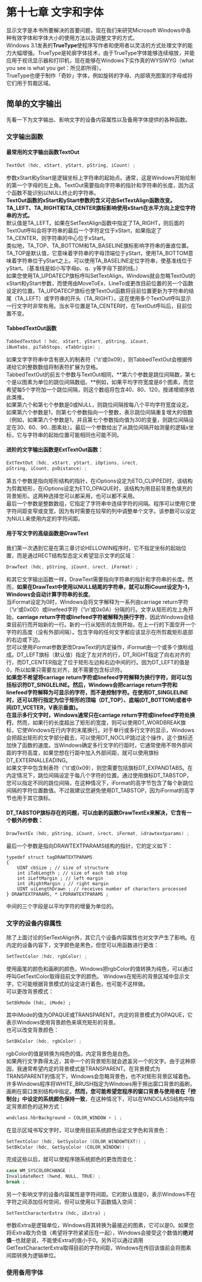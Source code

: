 # 第十七章 文字和字体
显示文字是本书所要解决的首要问题，现在我们来研究Microsoft Windows中各种有效字体和字体大小的使用方法以及调整文字的方式。  
Windows 3.1发表的**TrueType**使程序写作者和使用者以灵活的方式处理文字的能力大幅增强。TrueType是轮廓字体技术，由于TrueType字体能够连续缩放，并能应用于视讯显示器和打印机，现在能够在Windows下实作真的WYSIWYG（what you see is what you get：所见即所得）。  
TrueType也便于制作「奇妙」字体，例如旋转的字母、内部填充图案的字母或将它们用于剪裁区域。  
## 简单的文字输出
先看一下为文字输出、影响文字的设备内容属性以及备用字体提供的各种函数。  
### 文字输出函数
#### 最常用的文字输出函数TextOut  
```c
TextOut (hdc, xStart, yStart, pString, iCount) ;   
```  
参数xStart和yStart是逻辑坐标上字符串的起始点。通常，这是Windows开始绘制的第一个字母的左上角。TextOut需要指向字符串的指针和字符串的长度，因为这个函数不能识别以NULL终止的字符串。   
**TextOut函数的xStart和yStart参数的含义可由SetTextAlign函数改变。TA_LEFT、TA_RIGHT和TA_CENTER旗标影响使用xStart在水平方向上定位字符串的方式。**  
默认值是TA_LEFT。如果在SetTextAlign函数中指定了TA_RIGHT，则后面的TextOut呼叫会将字符串的最后一个字符定位于xStart，如果指定了TA_CENTER，则字符串的中心位于xStart。   
类似地，TA_TOP、TA_BOTTOM和TA_BASELINE旗标影响字符串的垂直位置。TA_TOP是默认值，它意味着字符串的字母顶端位于yStart，使用TA_BOTTOM意味着字符串位于yStart之上。可以使用TA_BASELINE定位字符串，使基准线位于yStart。（基准线是如小写字母p、q、y等字母下部的线。）  
如果您使用TA_UPDATECP旗标呼叫SetTextAlign，Windows就会忽略TextOut的xStart和yStart参数，而使用由MoveToEx、LineTo或更改目前位置的另一个函数设定的位置。TA_UPDATECP旗标也使TextOut函数将目前位置更新为字符串的结尾（TA_LEFT）或字符串的开头（TA_RIGHT）。这在使用多个TextOut呼叫显示一行文字时非常有用。当水平位置是TA_CENTER时，在TextOut呼叫后，目前位置不变。    
#### TabbedTextOut函数   
```c
TabbedTextOut ( hdc, xStart, yStart, pString, iCount,
iNumTabs, piTabStops, xTabOrigin) ;   
```   
如果文字字符串中含有嵌入的制表符（‘\t’或0x09），则TabbedTextOut会根据传递给它的整数数组将制表符扩展为空格。  
TabbedTextOut的前五个参数与TextOut相同，**第六个参数是跳位间隔数，第七个是以图素为单位的跳位间隔数组。**例如，如果平均字符宽度是8个图素，而您希望每5个字符加一个跳位间隔，则这个数组将包含40、80、120，按递增顺序依此类推。    
如果第六个和第七个参数是0或NULL，则跳位间隔按每八个平均字符宽度设定。如果第六个参数是1，则第七个参数指向一个整数，表示跳位间隔重复增大的倍数（例如，如果第六个参数是1，并且第七个参数指向值为30的变量，则跳位间隔设定在30、60、90…图素处）。最后一个参数给出了从跳位间隔开始测量的逻辑x坐标，它与字符串的起始位置可能相同也可能不同。   
#### 进阶的文字输出函数是ExtTextOut函数：   
```c
ExtTextOut (hdc, xStart, yStart, iOptions, &rect,
pString, iCount, pxDistance) ;   
```   
第五个参数是指向矩形结构的指针，在iOptions设定为ETO_CLIPPED时，该结构为剪裁矩形，在iOptions设定为ETO_OPAQUE时，该结构为用目前背景色填充的背景矩形。这两种选择您可以都采用，也可以都不采用。   
最后一个参数是整数数组，它指定了字符串中连续字符的间隔。程序可以使用它使字符间距变窄或变宽，因为有时需要在较窄的列中调整单个文字。该参数可以设定为NULL来使用内定的字符间距。   
#### 用于写文字的高级函数是DrawText
我们第一次遇到它是在第三章讨论HELLOWIN程序时，它不指定坐标的起始位置，而是通过RECT结构型态定义希望显示文字的区域：    
```c
DrawText (hdc, pString, iCount, &rect, iFormat) ;   
```   
和其它文字输出函数一样，DrawText需要指向字符串的指针和字符串的长度。然而，**如果在DrawText中使用以NULL结尾的字符串，就可以将iCount设定为-1，Windows会自动计算字符串的长度**。   
当iFormat设定为0时，Windows会将文字解释为一系列由carriage return字符（‘\r’或0x0D）或linefeed字符（‘\n’或0x0A）分隔的行。文字从矩形的左上角开始，**carriage return字符或linefeed字符被解释为换行字符**，因此Windows会结束目前行而开始新的一行。新的一行从矩形的左侧开始，在上一行的下面空开一个字符的高度（没有外部间隔）。包含字母的任何文字都应该显示在所剪裁矩形底部的右边或下边。   
您可以使用iFormat参数更改DrawText的内定操作，iFormat由一个或多个旗标组成。DT_LEFT旗标（默认值）指定了左对齐的行，DT_RIGHT指定了向右对齐的行，而DT_CENTER指定了位于矩形左边和右边中间的行。因为DT_LEFT的值是0，所以如果只需要左对齐，就不需要包含标识符。   
**如果您不希望将carriage return字符或linefeed字符解释为换行字符，则可以包括标识符DT_SINGLELINE。**然后，Windows会把carriage return字符和linefeed字符解释为可显示的字符，而不是控制字符。在使用DT_SINGLELINE时，还可以将行指定为位于矩形的顶端（DT_TOP）、底端(DT_BOTTOM)或者中间(DT_VCETER，V表示垂直)。   
在显示多行文字时，Windows通常只在carriage return字符或linefeed字符处**换行**。然而，如果行的长度超出了矩形的宽度，则可以使用DT_WORDBREAK旗标，它使Windows在行内字的末尾换行。对于单行或多行文字的显示，Windows会把超出矩形的文字部分截去，可以使用DT_NOCLIP跳过这个操作，这个旗标还加快了函数的速度。当Windows确定多行文字的行距时，它通常使用不带外部间距的字符高度，如果您想在行距中加入外部间距，就可以使用旗标DT_EXTERNALLEADING。  
如果文字中包含制表符（‘\t’或0x09），则您需要包括旗标DT_EXPANDTABS。在内定情况下，跳位间隔设定于每八个字符的位置。通过使用旗标DT_TABSTOP，您可以指定不同的跳位间隔，在这种情况下，iFormat的高字节包含了每个新跳位间隔的字符位置数值。不过我建议您避免使用DT_TABSTOP，因为iFormat的高字节也用于其它旗标。   
#### DT_TABSTOP旗标存在的问题，可以由新的函数DrawTextEx来解决，它含有一个额外的参数：  
```c
DrawTextEx (hdc, pString, iCount, &rect, iFormat, &drawtextparams) ;  
```   
最后一个参数是指向DRAWTEXTPARAMS结构的指针，它的定义如下：   
```
typedef struct tagDRAWTEXTPARAMS   
{    
	UINT cbSize ; // size of structure   
	int iTabLength ; // size of each tab stop   
	int iLeftMargin ; // left margin   
	int iRightMargin ; // right margin    
	UINT uiLengthDrawn ; // receives number of characters processed    
} DRAWTEXTPARAMS, * LPDRAWTEXTPARAMS ;   
```    
中间的三个字段是以平均字符的增量为单位的。   
### 文字的设备内容属性 
除了上面讨论的SerTextAlign外，其它几个设备内容属性也对文字产生了影响。在内定的设备内容下，文字颜色是黑色，但您可以用函数进行更改：   
```c
SetTextColor (hdc, rgbColor) ;  
```  
使用画笔的颜色和画刷的颜色，Windows把rgbColor的值转换为纯色，可以通过呼叫GetTextColor取得目前文字的颜色。
Windows在矩形的背景区域中显示文字，它可能根据背景模式的设定进行着色，也可能不这样做。   
可以更改背景模式：   
```
SetBkMode (hdc, iMode) ;
```   
其中iMode的值为OPAQUE或TRANSPARENT。内定的背景模式为OPAQUE，它表示Windows使用背景颜色来填充矩形的背景。   
也可以改变背景颜色：   
```c
SetBkColor (hdc, rgbColor) ;  
```
rgbColor的值是转换为纯色的值。内定背景色是白色。    
如果两行文字靠得太近，其中一个的背景矩形就会遮盖另一个的文字。由于这种原因，我通常希望内定的背景模式是TRANSPARENT。在背景模式为TRANSPARENT的情况下，Windows会忽略背景色，也不对矩形背景区域着色。   
许多Windows程序将WHITE_BRUSH指定为Windows用于擦出窗口背景的画刷，画刷在窗口类别结构中指定。**然而，您可能希望您程序的窗口背景与使用者在「控制台」中设定的系统颜色保持一致**，在这种情况下，可以在WNDCLASS结构中指定背景颜色的这种方式：   
```c
wndclass.hbrBackground = COLOR_WINDOW + 1 ;   
```   
在显示区域书写文字时，可以使用目前系统颜色设定文字色和背景色：  
```c
SetTextColor (hdc, GetSysColor (COLOR_WINDOWTEXT)) ;    
SetBkColor (hdc, GetSysColor (COLOR_WINDOW)) ;     
```   
完成这些以后，就可以使程序随系统颜色的更改而变化：   
```c
case WM_SYSCOLORCHANGE :   
InvalidateRect (hwnd, NULL, TRUE) ;    
break ;   
```   
另一个影响文字的设备内容属性是字符间距。它的默认值是0，表示Windows不在字符之间添加任何空间，但可以使用以下函数插入空间：   
```  
SetTextCharacterExtra (hdc, iExtra) ;   
```     
参数iExtra是逻辑单位，Windows将其转换为最接近的图素，它可以是0。如果您将iExtra取为负值（希望将字符紧紧压在一起），Windows会接受这个数值的**绝对值**─也就是说，不能使iExtra的值小于0。另外可以通过调用GetTextCharacterExtra取得目前的字符间距，Windows在传回该值前会将图素间距转换为逻辑单位。
### 使用备用字体 

